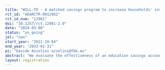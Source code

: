 ```yaml
---
title: "WILL-TO - A matched savings program to increase households' investments in children's education"
rct_id: "AEARCTR-0012981"
rct_id_num: "12981"
doi: "10.1257/rct.12981-2.0"
date: "2024-03-08"
status: "on_going"
jel: "nan"
start_year: "2021-10-04"
end_year: "2033-01-31"
pi: "Davide Azzolini azzolini@fbk.eu"
abstract: "We evaluate the effectiveness of an education savings account program aimed at reducing low-income families' children's risk to drop out from secondary school in Italy. The program (WILL-TORINO) is implemented by a philanthropic organization in Torino, Northwestern Italy since 2020. The program targets 5th graders from low-income families and offers them and their families the opportunity to save small amounts of money (between 5 and 30 euros per month up to a maximum of 1,500 euros over a 6-year period) in a digital wallet. Household deposits are multiplied by four if the money is spent on proven educational expenses (e.g., computers/internet; culture, book purchases; various school expenses, language or computer courses, sports, transportation). In addition to the savings account, beneficiaries are offered a financial education program, educational support and guidance."
layout: registration
---
```



